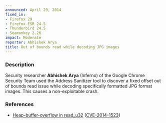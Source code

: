 ```yaml
---
announced: April 29, 2014
fixed_in:
- Firefox 29
- Firefox ESR 24.5
- Thunderbird 24.5
- Seamonkey 2.26
impact: Moderate
reporter: Abhishek Arya
title: Out of bounds read while decoding JPG images
---
```


<h3>Description</h3>

<p>Security researcher <strong>Abhishek Arya</strong> (Inferno) of the Google
Chrome Security Team used the Address Sanitizer tool to discover a fixed offset
out of bounds read issue while decoding specifically formatted JPG format
images. This causes a non-exploitable crash.
</p>

<h3>References</h3>

<ul>
  <li><a href="https://bugzilla.mozilla.org/show_bug.cgi?id=969226">
       Heap-buffer-overflow in read_u32</a> (<a href="http://cve.mitre.org/cgi-bin/cvename.cgi?name=CVE-2014-1523" class="ex-ref">CVE-2014-1523</a>)</li>
</ul>



